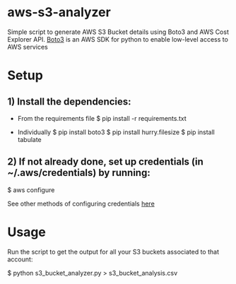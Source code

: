 # aws-s3-analyzer

Simple script to generate AWS S3 Bucket details using Boto3 and AWS Cost Explorer API.
[Boto3](https://boto3.readthedocs.io/) is an AWS SDK for python to enable low-level access to AWS services

# Setup

## 1) Install the dependencies:

- From the requirements file
$ pip install -r requirements.txt

- Individually
$ pip install boto3
$ pip install hurry.filesize
$ pip install tabulate

## 2) If not already done, set up credentials (in ~/.aws/credentials) by running:

$ aws configure

See other methods of configuring credentials [here](https://boto3.amazonaws.com/v1/documentation/api/latest/guide/configuration.html)

# Usage

Run the script to get the output for all your S3 buckets associated to that account:

$ python s3_bucket_analyzer.py > s3_bucket_analysis.csv
